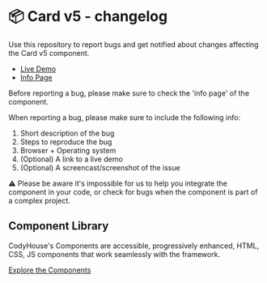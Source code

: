 # 📦 Card v5 - changelog

Use this repository to report bugs and get notified about changes affecting the Card v5 component.

- [Live Demo](https://codyhouse.co/ds/components/app/card-v5)
- [Info Page](https://codyhouse.co/ds/components/info/card-v5)

Before reporting a bug, please make sure to check the 'info page' of the component. 

When reporting a bug, please make sure to include the following info:

1. Short description of the bug
2. Steps to reproduce the bug
3. Browser + Operating system
4. (Optional) A link to a live demo
5. (Optional) A screencast/screenshot of the issue

⚠️ Please be aware it's impossible for us to help you integrate the component in your code, or check for bugs when the component is part of a complex project.

## Component Library

CodyHouse's Components are accessible, progressively enhanced, HTML, CSS, JS components that work seamlessly with the framework.

[Explore the Components](https://codyhouse.co/ds/components)

